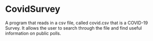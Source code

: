# CovidSurvey

A program that reads in a csv file, called covid.csv that is a COVID-19 Survey. It allows the user to search through the file and find useful information on public polls.
